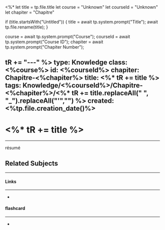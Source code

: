 <%*
let title = tp.file.title
let course = "Unknown"
let courseId = "Unknown"
let chapiter = "Chapitre"

if (title.startsWith("Untitled")) { 
	title = await tp.system.prompt("Title"); 
	await tp.file.rename(title); 
} 

course = await tp.system.prompt("Course"); 
courseId = await tp.system.prompt("Course ID"); 
chapiter = await tp.system.prompt("Chapiter Number");

tR += "---"
%>
type: Knowledge
class: <%course%>
id: <%courseId%>
chapiter: Chapitre-<%chapiter%>
title: <%* tR += title %> 
tags: Knowledge/<%courseId%>/Chapitre-<%chapiter%>/<%* tR += title.replaceAll(" ", "_").replaceAll("'","") %> 
created: <%tp.file.creation_date()%>
---
# <%* tR += title %> 
----
résumé

## Related Subjects
----
#### Links
----
- 
#### flashcard 
----
- 